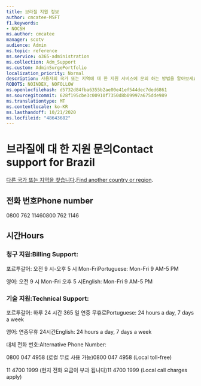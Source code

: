 ```yaml
---
title: 브라질 지원 정보
author: cmcatee-MSFT
f1.keywords:
- NOCSH
ms.author: cmcatee
manager: scotv
audience: Admin
ms.topic: reference
ms.service: o365-administration
ms.collection: Adm_Support
ms.custom: AdminSurgePortfolio
localization_priority: Normal
description: 사용자의 국가 또는 지역에 대 한 지원 서비스에 문의 하는 방법을 알아보세요.
ROBOTS: NOINDEX, NOFOLLOW
ms.openlocfilehash: d5732d84fba6355b2ae00e41ef544dec7ded6861
ms.sourcegitcommit: 628f195cbe3c00910f7350d8b09997a675dde989
ms.translationtype: MT
ms.contentlocale: ko-KR
ms.lasthandoff: 10/21/2020
ms.locfileid: "48643682"
---
```

# <a name="contact-support-for-brazil"></a><span data-ttu-id="d6d49-103">브라질에 대 한 지원 문의</span><span class="sxs-lookup"><span data-stu-id="d6d49-103">Contact support for Brazil</span></span>

<span data-ttu-id="d6d49-104">[다른 국가 또는 지역을 찾습니다](../contact-support-for-business-products.md).</span><span class="sxs-lookup"><span data-stu-id="d6d49-104">[Find another country or region](../contact-support-for-business-products.md).</span></span>

## <a name="phone-number"></a><span data-ttu-id="d6d49-105">전화 번호</span><span class="sxs-lookup"><span data-stu-id="d6d49-105">Phone number</span></span>
<span data-ttu-id="d6d49-106">0800 762 1146</span><span class="sxs-lookup"><span data-stu-id="d6d49-106">0800 762 1146</span></span>

## <a name="hours"></a><span data-ttu-id="d6d49-107">시간</span><span class="sxs-lookup"><span data-stu-id="d6d49-107">Hours</span></span>
### <a name="billing-support"></a><span data-ttu-id="d6d49-108">청구 지원:</span><span class="sxs-lookup"><span data-stu-id="d6d49-108">Billing Support:</span></span>

<span data-ttu-id="d6d49-109">포르투갈어: 오전 9 시-오후 5 시 Mon-Fri</span><span class="sxs-lookup"><span data-stu-id="d6d49-109">Portuguese: Mon-Fri 9 AM-5 PM</span></span>

<span data-ttu-id="d6d49-110">영어: 오전 9 시 Mon-Fri 오후 5 시</span><span class="sxs-lookup"><span data-stu-id="d6d49-110">English: Mon-Fri 9 AM-5 PM</span></span>

### <a name="technical-support"></a><span data-ttu-id="d6d49-111">기술 지원:</span><span class="sxs-lookup"><span data-stu-id="d6d49-111">Technical Support:</span></span>

<span data-ttu-id="d6d49-112">포르투갈어: 하루 24 시간 365 일 연중 무휴로</span><span class="sxs-lookup"><span data-stu-id="d6d49-112">Portuguese: 24 hours a day, 7 days a week</span></span>

<span data-ttu-id="d6d49-113">영어: 연중무휴 24시간</span><span class="sxs-lookup"><span data-stu-id="d6d49-113">English: 24 hours a day, 7 days a week</span></span>

<span data-ttu-id="d6d49-114">대체 전화 번호:</span><span class="sxs-lookup"><span data-stu-id="d6d49-114">Alternative Phone Number:</span></span>

<span data-ttu-id="d6d49-115">0800 047 4958 (로컬 무료 사용 가능)</span><span class="sxs-lookup"><span data-stu-id="d6d49-115">0800 047 4958 (Local toll-free)</span></span>

<span data-ttu-id="d6d49-116">11 4700 1999 (현지 전화 요금이 부과 됩니다)</span><span class="sxs-lookup"><span data-stu-id="d6d49-116">11 4700 1999 (Local call charges apply)</span></span>
